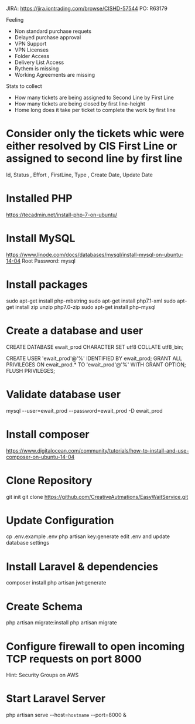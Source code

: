 JIRA: https://jira.iontrading.com/browse/CISHD-57544
PO: R63179

Feeling
- Non standard purchase requets
- Delayed purchase approval
- VPN Support
- VPN Licenses
- Folder Access
- Delivery List Access
- Rythem is missing
- Working Agreements are missing


Stats to collect
- How many tickets are being assigned to Second Line by First Line
- How many tickets are being closed by first line-height
- Home long does it take per ticket to complete the work by first line



# Consider only the tickets whic were either resolved by CIS First Line or assigned to second line by first line



Id, Status , Effort , FirstLine, Type , Create Date, Update Date



# Installed PHP
https://tecadmin.net/install-php-7-on-ubuntu/

# Install MySQL
https://www.linode.com/docs/databases/mysql/install-mysql-on-ubuntu-14-04
Root Password: mysql

# Install packages
sudo apt-get install php-mbstring 
sudo apt-get install php7.1-xml
sudo apt-get  install zip unzip php7.0-zip
sudo apt-get install php-mysql

# Create a database and user
CREATE DATABASE ewait_prod CHARACTER SET utf8 COLLATE utf8_bin;

CREATE USER 'ewait_prod'@'%' IDENTIFIED BY ewait_prod;
GRANT ALL PRIVILEGES ON ewait_prod.* TO 'ewait_prod'@'%' WITH GRANT OPTION;
FLUSH PRIVILEGES;

# Validate database user
mysql --user=ewait_prod --password=ewait_prod -D ewait_prod

# Install composer
https://www.digitalocean.com/community/tutorials/how-to-install-and-use-composer-on-ubuntu-14-04

# Clone Repository
git init
git clone https://github.com/CreativeAutmations/EasyWaitService.git

# Update Configuration
cp .env.example .env
php artisan key:generate
edit .env and update database settings

# Install Laravel \& dependencies
composer install
php artisan jwt:generate

# Create Schema
php artisan  migrate:install
php artisan  migrate

# Configure firewall to open incoming TCP requests on port 8000
Hint: Security Groups on AWS

# Start Laravel Server
php artisan serve --host=`hostname` --port=8000 &

